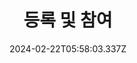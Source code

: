 ---
title: 등록 및 참여
date: 2024-02-22T05:58:03.337Z
description: 등록 및 참여 상위 메뉴 항목 **삭제하지 마세요**
weight: 50
---